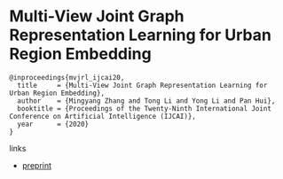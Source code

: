# Multi-View Joint Graph Representation Learning for Urban Region Embedding

```
@inproceedings{mvjrl_ijcai20,
  title     = {Multi-View Joint Graph Representation Learning for Urban Region Embedding},
  author    = {Mingyang Zhang and Tong Li and Yong Li and Pan Hui},
  booktitle = {Proceedings of the Twenty-Ninth International Joint Conference on Artificial Intelligence (IJCAI)},
  year      = {2020}
}
```

links
- [preprint](http://home.cse.ust.hk/~tliay/Paper/IJCAI20_Embedding.pdf)
